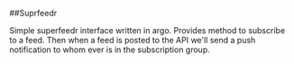 ##Suprfeedr

Simple superfeedr interface written in argo. Provides method to subscribe to a feed. Then when a feed is posted to the API we'll send a push notification to whom ever is in the subscription group.

